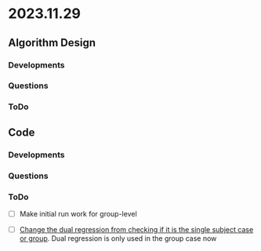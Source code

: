 # 2023.11.29

## Algorithm Design

### Developments

### Questions

### ToDo

## Code

### Developments

### Questions

### ToDo

* [ ] Make initial run work for group-level
* [ ] [Change the dual regression from checking if it is the single subject case or group](https://github.com/zainsouwei/ICASPADE/blob/21adaa891aab69852804d4ae05bb6f2460be63d4/simulate\_time.py#L96C3-L99C49). Dual regression is only used in the group case now

